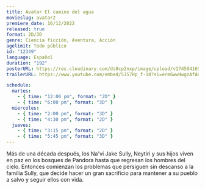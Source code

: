 ```yaml
---
title: Avatar El camino del agua
movieslug: avatar2
premiere_date: 16/12/2022
released: true
format: 2D/3D
genre: Ciencia ficción, Aventura, Acción
agelimit: Todo público
id: "12349"
language: Español
duration: "192"
posterURL: https://res.cloudinary.com/ds8cp2nxp/image/upload/v1745041659/FakeCIne/bqOqQ2Tawum3eHKNrc94P4EeaZB_f8jdfx.webp
trailerURL: https://www.youtube.com/embed/5J57Hp_f-18?si=ermGwwHwgzAfAHB1

schedule:
  martes:
    - { time: "12:00 pm", format: "2D" }
    - { time: "6:00 pm", format: "3D" }
  miercoles:
    - { time: "2:00 pm", format: "3D" }
    - { time: "4:30 pm", format: "2D" }
  jueves:
    - { time: "3:15 pm", format: "2D" }
    - { time: "5:45 pm", format: "3D" }
---
```


Más de una década después, los Na'vi Jake Sully, Neytiri y sus hijos viven en paz en los bosques de Pandora hasta que regresan los hombres del cielo. Entonces comienzan los problemas que persiguen sin descanso a la familia Sully, que decide hacer un gran sacrificio para mantener a su pueblo a salvo y seguir ellos con vida.
